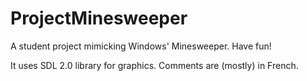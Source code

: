 # ProjectMinesweeper
A student project mimicking Windows' Minesweeper. Have fun!

It uses SDL 2.0 library for graphics.
Comments are (mostly) in French.
